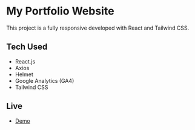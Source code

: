 # My Portfolio Website

This project is a fully responsive developed with React and Tailwind CSS.

## Tech Used

- React.js
- Axios
- Helmet
- Google Analytics (GA4)
- Tailwind CSS

## Live

- [Demo](elifnurdeniz.com.tr)
